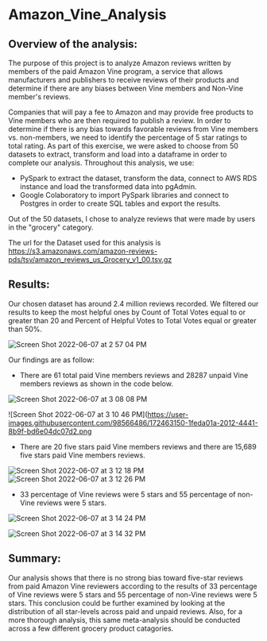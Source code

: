 # Amazon_Vine_Analysis

## Overview of the analysis:
The purpose of this project is to analyze Amazon reviews written by members of the paid Amazon Vine program, a service that allows manufacturers and publishers to receive reviews of their products and determine if there are any biases between Vine members and Non-Vine member's reviews.

Companies that will pay a fee to Amazon and may provide free products to Vine members who are then required to publish a review. In order to determine if there is any bias towards favorable reviews from Vine members vs. non-members, we need to identify the percentage of 5 star ratings to total rating. As part of this exercise, we were asked to choose from 50 datasets to extract, transform and load into a dataframe in order to complete our analysis. Throughout this analysis, we use:

* PySpark to extract the dataset, transform the data, connect to AWS RDS instance and load the transformed data into pgAdmin.
* Google Colaboratory to import PySpark libraries and connect to Postgres in order to create SQL tables and export the results.

Out of the 50 datasets, I chose to analyze reviews that were made by users in the "grocery" category.

The url for the Dataset used for this analysis is https://s3.amazonaws.com/amazon-reviews-pds/tsv/amazon_reviews_us_Grocery_v1_00.tsv.gz



## Results: 

Our chosen dataset has around 2.4 million reviews recorded.  We filtered our results to keep the most helpful ones by Count of Total Votes equal to or greater than 20 and Percent of Helpful Votes to Total Votes equal or greater than 50%.

![Screen Shot 2022-06-07 at 2 57 04 PM](https://user-images.githubusercontent.com/98566486/172460897-4e3018b4-773d-4d5d-a2cc-361f3d27d487.png)

Our findings are as follow:

* There are 61 total paid Vine members reviews and 28287 unpaid Vine members reviews as shown in the code below.

![Screen Shot 2022-06-07 at 3 08 08 PM](https://user-images.githubusercontent.com/98566486/172463047-e1a42fee-3b3e-442a-b5e3-e9dc04092bca.png)


![Screen Shot 2022-06-07 at 3 10 46 PM](https://user-images.githubusercontent.com/98566486/172463150-1feda01a-2012-4441-8b9f-bd6e04dc07d2.png

* There are 20 five stars paid Vine members reviews and there are 15,689 five stars paid Vine members reviews.

![Screen Shot 2022-06-07 at 3 12 18 PM](https://user-images.githubusercontent.com/98566486/172463549-706b439d-6ad6-4f8a-886f-2f398b93cef7.png)
![Screen Shot 2022-06-07 at 3 12 26 PM](https://user-images.githubusercontent.com/98566486/172463556-a1080229-86b8-4a7b-9fdc-f1598bbcbbf4.png)

* 33 percentage of Vine reviews were 5 stars and  55 percentage of non-Vine reviews were 5 stars.

![Screen Shot 2022-06-07 at 3 14 24 PM](https://user-images.githubusercontent.com/98566486/172463929-71c18189-038b-4679-8c66-3d484c1bb70c.png)

![Screen Shot 2022-06-07 at 3 14 32 PM](https://user-images.githubusercontent.com/98566486/172463976-725922e9-6d3f-484f-aa70-06859b67d475.png)



## Summary: 

Our analysis shows that there is no strong bias toward five-star reviews from paid Amazon Vine reviewers according to the results of 33 percentage of Vine reviews were 5 stars and  55 percentage of non-Vine reviews were 5 stars.  This conclusion could be further examined by looking at the distribution of all star-levels across paid and unpaid reviews. Also, for a more thorough analysis, this same meta-analysis should be conducted across a few different grocery product catagories.
